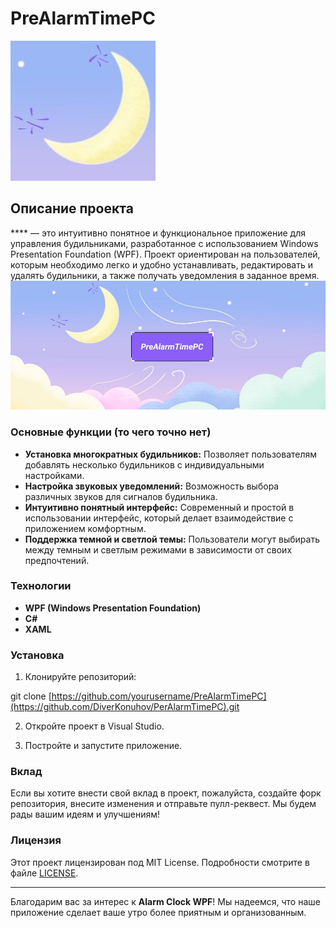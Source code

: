 # PreAlarmTimePC
![PreAlarmTimePC Icon](https://github.com/DiverKonuhov/PerAlarmTimePC/blob/master/Sorces/photo_2025-03-22_23-14-55.jpg) <!-- Замените на URL вашей иконки -->
## Описание проекта

**** — это интуитивно понятное и функциональное приложение для управления будильниками, разработанное с использованием Windows Presentation Foundation (WPF). Проект ориентирован на пользователей, которым необходимо легко и удобно устанавливать, редактировать и удалять будильники, а также получать уведомления в заданное время.
![PreAlarmTimePC Banner](https://github.com/DiverKonuhov/PerAlarmTimePC/blob/master/Sorces/photo_2025-03-22_23-14-54.jpg) <!-- Замените на URL вашего баннера -->
### Основные функции (то чего точно нет)

- **Установка многократных будильников:** Позволяет пользователям добавлять несколько будильников с индивидуальными настройками.
- **Настройка звуковых уведомлений:** Возможность выбора различных звуков для сигналов будильника.
- **Интуитивно понятный интерфейс:** Современный и простой в использовании интерфейс, который делает взаимодействие с приложением комфортным.
- **Поддержка темной и светлой темы:** Пользователи могут выбирать между темным и светлым режимами в зависимости от своих предпочтений.

### Технологии

- **WPF (Windows Presentation Foundation)**
- **C#**
- **XAML**

### Установка

1. Клонируйте репозиторий:
   
  git clone [https://github.com/yourusername/PreAlarmTimePC](https://github.com/DiverKonuhov/PerAlarmTimePC).git

2. Откройте проект в Visual Studio.

3. Постройте и запустите приложение.

### Вклад

Если вы хотите внести свой вклад в проект, пожалуйста, создайте форк репозитория, внесите изменения и отправьте пулл-реквест. Мы будем рады вашим идеям и улучшениям!

### Лицензия

Этот проект лицензирован под MIT License. Подробности смотрите в файле [LICENSE](LICENSE).

---

Благодарим вас за интерес к **Alarm Clock WPF**! Мы надеемся, что наше приложение сделает ваше утро более приятным и организованным.
